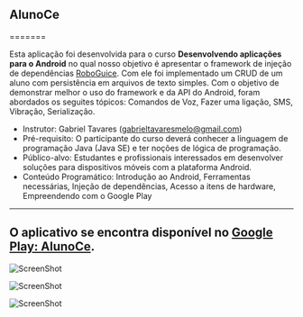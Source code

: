 ## AlunoCe ##
=======


Esta aplicação foi desenvolvida para o curso **Desenvolvendo aplicações para o Android** no qual nosso objetivo é apresentar o framework de injeção de dependências [RoboGuice](https://github.com/roboguice/roboguice). Com ele foi implementado um CRUD de um aluno com persistência em arquivos de texto simples. Com o objetivo de demonstrar melhor o uso do framework e da API do Android, foram abordados os seguites tópicos: Comandos de Voz, Fazer uma ligação, SMS, Vibração, Serialização.


* Instrutor: Gabriel Tavares (gabrieltavaresmelo@gmail.com)
* Pré-requisito: O participante do curso deverá conhecer a linguagem de programação Java (Java SE) e ter noções de lógica de programação.
* Público-alvo: Estudantes e profissionais interessados em desenvolver soluções para dispositivos móveis com a plataforma Android.
* Conteúdo Programático: Introdução ao Android, Ferramentas necessárias, Injeção de dependências, Acesso a itens de hardware, Empreendendo com o Google Play

---
O aplicativo se encontra disponível no [Google Play: AlunoCe](https://play.google.com/store/apps/details?id=br.com.curso.view).
---

![ScreenShot](https://github.com/gabrieltavaresmelo/alunoce/raw/master/extras/img01.png)

![ScreenShot](https://github.com/gabrieltavaresmelo/alunoce/raw/master/extras/img02.png)

![ScreenShot](https://github.com/gabrieltavaresmelo/alunoce/raw/master/extras/img03.png)